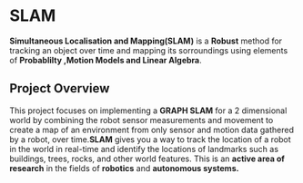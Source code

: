 # SLAM
**Simultaneous Localisation and Mapping(SLAM)** is a **Robust** method for tracking an object over time and mapping its sorroundings using elements of **Probablilty ,Motion Models and Linear Algebra**.

<h2>Project Overview</h2>

This project focuses on implementing a **GRAPH SLAM** for a 2 dimensional world by combining the robot sensor measurements and movement to create a map of an environment from only sensor and motion data gathered by a robot, over time.**SLAM** gives you a way to track the location of a robot in the world in real-time and identify the locations of landmarks such as buildings, trees, rocks, and other world features. This is an **active area of research** in the fields of **robotics** and **autonomous systems.**
